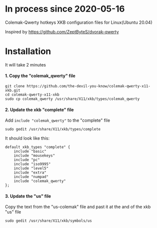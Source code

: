# In process since 2020-05-16

Colemak-Qwerty hotkeys XKB configuration files for Linux(Ubuntu 20.04)

Inspired by https://github.com/ZeptByteS/dvorak-qwerty

# Installation

It will take 2 minutes

#### 1. Copy the "colemak_qwerty" file

```
git clone https://github.com/the-devil-you-know/colemak-qwerty-x11-xkb.git
cd colemak-qwerty-x11-xkb
sudo cp colemak_qwerty /usr/share/X11/xkb/types/colemak_qwerty
```

#### 2. Update the xkb "complete" file

Add `include "colemak_qwerty"` to the "complete" file

```
sudo gedit /usr/share/X11/xkb/types/complete
```

It should look like this:
```
default xkb_types "complete" {
    include "basic"
    include "mousekeys"
    include "pc"
    include "iso9995"
    include "level5"
    include "extra"
    include "numpad"
    include "colemak_qwerty"
};
```

#### 3. Update the "us" file

Copy the text from the "us-colemak" file and past it at the and of the xkb "us" file
```
sudo gedit /usr/share/X11/xkb/symbols/us
```
